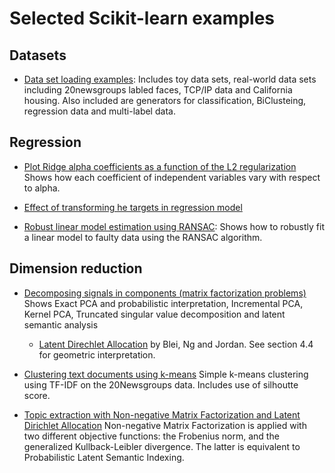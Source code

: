 # Selected Scikit-learn examples

## Datasets

- [Data set loading examples](https://scikit-learn.org/stable/datasets/index.html#sample-generators): 
Includes toy data sets, real-world data sets including 20newsgroups labled faces, 
TCP/IP data and California housing. Also included are generators for classification, BiClusteing,
regression data and multi-label data.


## Regression

- [Plot Ridge alpha coefficients as a function of the L2 regularization](https://scikit-learn.org/stable/auto_examples/linear_model/plot_ridge_coeffs.html#sphx-glr-auto-examples-linear-model-plot-ridge-coeffs-py)
Shows how each coefficient of independent variables vary with respect to alpha.

- [Effect of transforming he targets in regression model](https://scikit-learn.org/stable/auto_examples/compose/plot_transformed_target.html#sphx-glr-auto-examples-compose-plot-transformed-target-py)

- [Robust linear model estimation using RANSAC](https://scikit-learn.org/stable/auto_examples/linear_model/plot_ransac.html):
Shows how to robustly fit a linear model to faulty data using the RANSAC algorithm.

## Dimension reduction

- [Decomposing signals in components (matrix factorization problems)](https://scikit-learn.org/stable/modules/decomposition.html#decompositions)
Shows Exact PCA and probabilistic interpretation, Incremental PCA, Kernel PCA,  Truncated singular 
value decomposition and latent semantic analysis
  - [Latent Direchlet Allocation](http://www.jmlr.org/papers/volume3/blei03a/blei03a.pdf) by Blei, Ng and Jordan. See section 4.4 for geometric
  interpretation.

- [Clustering text documents using k-means](https://scikit-learn.org/stable/auto_examples/text/plot_document_clustering.html#sphx-glr-auto-examples-text-plot-document-clustering-py)
Simple k-means clustering using TF-IDF on the 20Newsgroups data. Includes use of silhoutte score.

- [Topic extraction with Non-negative Matrix Factorization and Latent Dirichlet Allocation](https://scikit-learn.org/stable/auto_examples/applications/plot_topics_extraction_with_nmf_lda.html#sphx-glr-auto-examples-applications-plot-topics-extraction-with-nmf-lda-py)
Non-negative Matrix Factorization is applied with two different objective functions: 
the Frobenius norm, and the generalized Kullback-Leibler divergence. 
The latter is equivalent to Probabilistic Latent Semantic Indexing.
